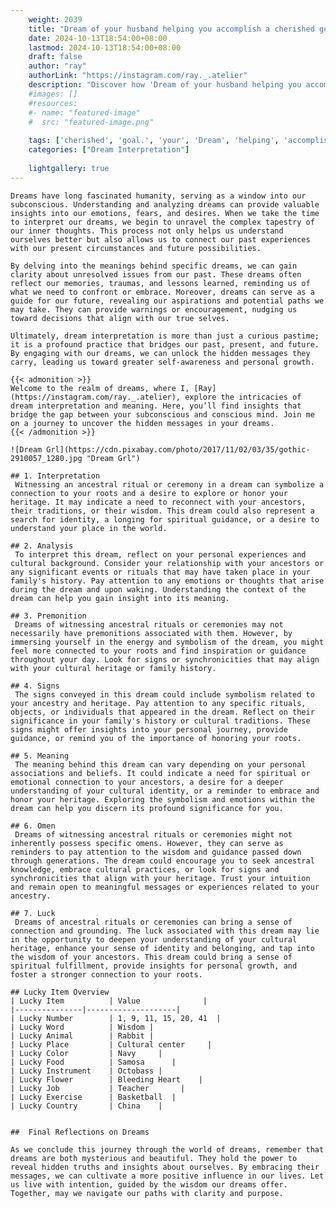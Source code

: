 ```yaml
---
    weight: 2039
    title: "Dream of your husband helping you accomplish a cherished goal."  # Assuming 'title' column exists
    date: 2024-10-13T18:54:00+08:00
    lastmod: 2024-10-13T18:54:00+08:00
    draft: false
    author: "ray"
    authorLink: "https://instagram.com/ray._.atelier"
    description: "Discover how 'Dream of your husband helping you accomplish a cherished goal.' can interpret your future and uncover its significant meanings in your life."
    #images: []
    #resources:
    #- name: "featured-image"
    #  src: "featured-image.png"
    
    tags: ['cherished', 'goal.', 'your', 'Dream', 'helping', 'accomplish', 'husband', 'a', 'of', 'you']
    categories: ["Dream Interpretation"]
    
    lightgallery: true
---
```

    
    Dreams have long fascinated humanity, serving as a window into our subconscious. Understanding and analyzing dreams can provide valuable insights into our emotions, fears, and desires. When we take the time to interpret our dreams, we begin to unravel the complex tapestry of our inner thoughts. This process not only helps us understand ourselves better but also allows us to connect our past experiences with our present circumstances and future possibilities.
    
    By delving into the meanings behind specific dreams, we can gain clarity about unresolved issues from our past. These dreams often reflect our memories, traumas, and lessons learned, reminding us of what we need to confront or embrace. Moreover, dreams can serve as a guide for our future, revealing our aspirations and potential paths we may take. They can provide warnings or encouragement, nudging us toward decisions that align with our true selves.
    
    Ultimately, dream interpretation is more than just a curious pastime; it is a profound practice that bridges our past, present, and future. By engaging with our dreams, we can unlock the hidden messages they carry, leading us toward greater self-awareness and personal growth.
    
    {{< admonition >}}
    Welcome to the realm of dreams, where I, [Ray](https://instagram.com/ray._.atelier), explore the intricacies of dream interpretation and meaning. Here, you’ll find insights that bridge the gap between your subconscious and conscious mind. Join me on a journey to uncover the hidden messages in your dreams.
    {{< /admonition >}}
    
    ![Dream Grl](https://cdn.pixabay.com/photo/2017/11/02/03/35/gothic-2910057_1280.jpg "Dream Grl")
    
    ## 1. Interpretation
     Witnessing an ancestral ritual or ceremony in a dream can symbolize a connection to your roots and a desire to explore or honor your heritage. It may indicate a need to reconnect with your ancestors, their traditions, or their wisdom. This dream could also represent a search for identity, a longing for spiritual guidance, or a desire to understand your place in the world.
    
    ## 2. Analysis
     To interpret this dream, reflect on your personal experiences and cultural background. Consider your relationship with your ancestors or any significant events or rituals that may have taken place in your family's history. Pay attention to any emotions or thoughts that arise during the dream and upon waking. Understanding the context of the dream can help you gain insight into its meaning.
    
    ## 3. Premonition
     Dreams of witnessing ancestral rituals or ceremonies may not necessarily have premonitions associated with them. However, by immersing yourself in the energy and symbolism of the dream, you might feel more connected to your roots and find inspiration or guidance throughout your day. Look for signs or synchronicities that may align with your cultural heritage or family history.
    
    ## 4. Signs
     The signs conveyed in this dream could include symbolism related to your ancestry and heritage. Pay attention to any specific rituals, objects, or individuals that appeared in the dream. Reflect on their significance in your family's history or cultural traditions. These signs might offer insights into your personal journey, provide guidance, or remind you of the importance of honoring your roots.
    
    ## 5. Meaning
     The meaning behind this dream can vary depending on your personal associations and beliefs. It could indicate a need for spiritual or emotional connection to your ancestors, a desire for a deeper understanding of your cultural identity, or a reminder to embrace and honor your heritage. Exploring the symbolism and emotions within the dream can help you discern its profound significance for you.
    
    ## 6. Omen
     Dreams of witnessing ancestral rituals or ceremonies might not inherently possess specific omens. However, they can serve as reminders to pay attention to the wisdom and guidance passed down through generations. The dream could encourage you to seek ancestral knowledge, embrace cultural practices, or look for signs and synchronicities that align with your heritage. Trust your intuition and remain open to meaningful messages or experiences related to your ancestry.
    
    ## 7. Luck
     Dreams of ancestral rituals or ceremonies can bring a sense of connection and grounding. The luck associated with this dream may lie in the opportunity to deepen your understanding of your cultural heritage, enhance your sense of identity and belonging, and tap into the wisdom of your ancestors. This dream could bring a sense of spiritual fulfillment, provide insights for personal growth, and foster a stronger connection to your roots.
    
    ## Lucky Item Overview
    | Lucky Item          | Value              |
    |---------------|--------------------|
    | Lucky Number        | 1, 9, 11, 15, 20, 41  |
    | Lucky Word          | Wisdom |
    | Lucky Animal        | Rabbit |
    | Lucky Place         | Cultural center     |
    | Lucky Color         | Navy     |
    | Lucky Food          | Samosa      |
    | Lucky Instrument    | Octobass |
    | Lucky Flower        | Bleeding Heart    |
    | Lucky Job           | Teacher       |
    | Lucky Exercise      | Basketball  |
    | Lucky Country       | China    |
    
    
    ##  Final Reflections on Dreams
    
    As we conclude this journey through the world of dreams, remember that dreams are both mysterious and beautiful. They hold the power to reveal hidden truths and insights about ourselves. By embracing their messages, we can cultivate a more positive influence in our lives. Let us live with intention, guided by the wisdom our dreams offer. Together, may we navigate our paths with clarity and purpose.
    